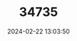 ---
title: "34735"
category: "Sorbus arranensis"
draft: false
date: 2024-02-22 13:03:50
languages:
  English: ["Arran Whitebeam"]
---